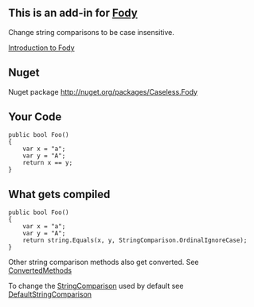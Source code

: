 ## This is an add-in for  [Fody](https://github.com/SimonCropp/Fody) 

Change string comparisons to be case insensitive.

[Introduction to Fody](https://github.com/SimonCropp/Fody/wiki/SampleUsage)

## Nuget

Nuget package http://nuget.org/packages/Caseless.Fody 

## Your Code

    public bool Foo()
    {
        var x = "a";
        var y = "A";
        return x == y;
    }

## What gets compiled

    public bool Foo()
    {
        var x = "a";
        var y = "A";
        return string.Equals(x, y, StringComparison.OrdinalIgnoreCase);
    }

Other string comparison methods also get converted. See [ConvertedMethods](https://github.com/SimonCropp/Caseless/wiki/ConvertedMethods)

To change the [StringComparison](http://msdn.microsoft.com/en-us/library/system.stringcomparison.aspx) used by default see [DefaultStringComparison](https://github.com/SimonCropp/Caseless/wiki/DefaultStringComparison)